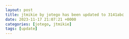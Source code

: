 ```yaml
---
layout: post
title: jtmikie by jotego has been updated to 3141abc
date: 2023-11-17 21:07:21 +0000
categories: [jotego, jtmikie]
tags: [update]
---
```


